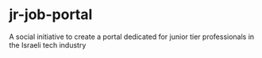 # jr-job-portal
A social initiative to create a portal dedicated for junior tier professionals in the Israeli tech industry
